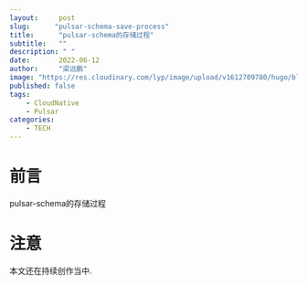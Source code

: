 ```yaml
---
layout:     post 
slug:      "pulsar-schema-save-process"
title:      "pulsar-schema的存储过程"
subtitle:   ""
description: " "
date:       2022-06-12
author:     "梁远鹏"
image: "https://res.cloudinary.com/lyp/image/upload/v1612709780/hugo/blog.github.io/pexels-matt-hardy-2568001.jpg"
published: false
tags:
    - CloudNative
    - Pulsar
categories: 
    - TECH
---
```


# 前言 

pulsar-schema的存储过程

# 注意 

本文还在持续创作当中.
